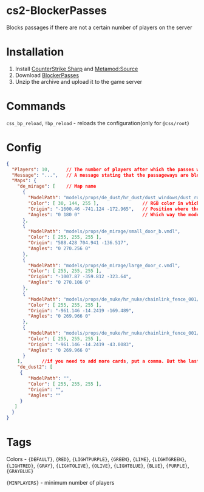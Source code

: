 # cs2-BlockerPasses
Blocks passages if there are not a certain number of players on the server

# Installation
1. Install [CounterStrike Sharp](https://github.com/roflmuffin/CounterStrikeSharp) and [Metamod:Source](https://www.sourcemm.net/downloads.php/?branch=master)
3. Download [BlockerPasses](https://github.com/partiusfabaa/cs2-BlockerPasses/releases/tag/v1.0.0)
4. Unzip the archive and upload it to the game server

# Commands
`css_bp_reload`, `!bp_reload` - reloads the configuration(only for `@css/root`)

# Config

```json
{
  "Players": 10,      // The number of players after which the passes will open
  "Message": "...",   // A message stating that the passageways are blocked (all the tags are at the bottom)
  "Maps": {
    "de_mirage": [    // Map name
      {
        "ModelPath": "models/props/de_dust/hr_dust/dust_windows/dust_rollupdoor_96x128_surface_lod.vmdl", // Path to the model
        "Color": [ 30, 144, 255 ],                // RGB color in which the model will be colored
        "Origin": "-1600.46 -741.124 -172.965",   // Position where the model will be placed
        "Angles": "0 180 0"                       // Which way the model will be turned
      },
      {
        "ModelPath": "models/props/de_mirage/small_door_b.vmdl",
        "Color": [ 255, 255, 255 ],
        "Origin": "588.428 704.941 -136.517",
        "Angles": "0 270.256 0"
      },
      {
        "ModelPath": "models/props/de_mirage/large_door_c.vmdl",
        "Color": [ 255, 255, 255 ],
        "Origin": "-1007.87 -359.812 -323.64",
        "Angles": "0 270.106 0"
      },
      {
        "ModelPath": "models/props/de_nuke/hr_nuke/chainlink_fence_001/chainlink_fence_001_256_capped.vmdl",
        "Color": [ 255, 255, 255 ],
        "Origin": "-961.146 -14.2419 -169.489",
        "Angles": "0 269.966 0"
      },
      {
        "ModelPath": "models/props/de_nuke/hr_nuke/chainlink_fence_001/chainlink_fence_001_256_capped.vmdl",
        "Color": [ 255, 255, 255 ],
        "Origin": "-961.146 -14.2419 -43.0083",
        "Angles": "0 269.966 0"
      }            
    ],       //if you need to add more cards, put a comma. But the last map doesn't need one! (example)
    "de_dust2": [
     {
        "ModelPath": "",
        "Color": [ 255, 255, 255 ],
        "Origin": "",
        "Angles": ""
     }
   ]
  }
}
```

# Tags
Colors - `{DEFAULT}`, `{RED}`, `{LIGHTPURPLE}`, `{GREEN}`, `{LIME}`, `{LIGHTGREEN}`, `{LIGHTRED}`, `{GRAY}`, `{LIGHTOLIVE}`, `{OLIVE}`, `{LIGHTBLUE}`, `{BLUE}`, `{PURPLE}`, `{GRAYBLUE}`

`{MINPLAYERS}` - minimum number of players
